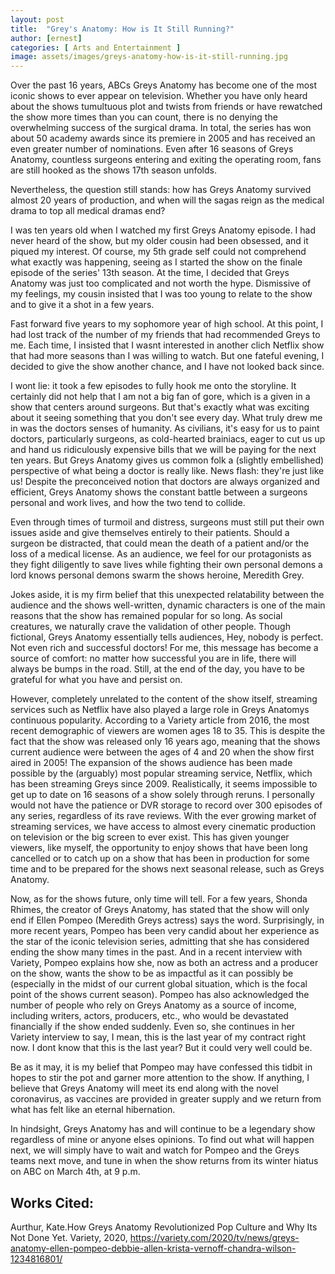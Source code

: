 ```yaml
---
layout: post
title:  "Grey's Anatomy: How is It Still Running?"
author: [ernest]
categories: [ Arts and Entertainment ]
image: assets/images/greys-anatomy-how-is-it-still-running.jpg
---
```


Over the past 16 years, ABCs Greys Anatomy has become one of the most iconic shows to ever appear on television. Whether you have only heard about the shows tumultuous plot and twists from friends or have rewatched the show more times than you can count, there is no denying the overwhelming success of the surgical drama. In total, the series has won about 50 academy awards since its premiere in 2005 and has received an even greater number of nominations. Even after 16 seasons of Greys Anatomy, countless surgeons entering and exiting the operating room, fans are still hooked as the shows 17th season unfolds.

Nevertheless, the question still stands: how has Greys Anatomy survived almost 20 years of production, and when will the sagas reign as the medical drama to top all medical dramas end?

I was ten years old when I watched my first Greys Anatomy episode. I had never heard of the show, but my older cousin had been obsessed, and it piqued my interest. Of course, my 5th grade self could not comprehend what exactly was happening, seeing as I started the show on the finale episode of the series' 13th season. At the time, I decided that Greys Anatomy was just too complicated and not worth the hype. Dismissive of my feelings, my cousin insisted that I was too young to relate to the show and to give it a shot in a few years.

Fast forward five years to my sophomore year of high school. At this point, I had lost track of the number of my friends that had recommended Greys to me. Each time, I insisted that I wasnt interested in another clich Netflix show that had more seasons than I was willing to watch. But one fateful evening, I decided to give the show another chance, and I have not looked back since.

I wont lie: it took a few episodes to fully hook me onto the storyline. It certainly did not help that I am not a big fan of gore, which is a given in a show that centers around surgeons. But that's exactly what was exciting about it seeing something that you don't see every day. What truly drew me in was the doctors senses of humanity. As civilians, it's easy for us to paint doctors, particularly surgeons, as cold-hearted brainiacs, eager to cut us up and hand us ridiculously expensive bills that we will be paying for the next ten years. But Greys Anatomy gives us common folk a (slightly embellished) perspective of what being a doctor is really like. News flash: they're just like us! Despite the preconceived notion that doctors are always organized and efficient, Greys Anatomy shows the constant battle between a surgeons personal and work lives, and how the two tend to collide.

Even through times of turmoil and distress, surgeons must still put their own issues aside and give themselves entirely to their patients. Should a surgeon be distracted, that could mean the death of a patient and/or the loss of a medical license. As an audience, we feel for our protagonists as they fight diligently to save lives while fighting their own personal demons a lord knows personal demons swarm the shows heroine, Meredith Grey. 

Jokes aside, it is my firm belief that this unexpected relatability between the audience and the shows well-written, dynamic characters is one of the main reasons that the show has remained popular for so long. As social creatures, we naturally crave the validation of other people. Though fictional, Greys Anatomy essentially tells audiences, Hey, nobody is perfect. Not even rich and successful doctors! For me, this message has become a source of comfort: no matter how successful you are in life, there will always be bumps in the road. Still, at the end of the day, you have to be grateful for what you have and persist on.

However, completely unrelated to the content of the show itself, streaming services such as Netflix have also played a large role in Greys Anatomys continuous popularity. According to a Variety article from 2016, the most recent demographic of viewers are women ages 18 to 35. This is despite the fact that the show was released only 16 years ago, meaning that the shows current audience were between the ages of 4 and 20 when the show first aired in 2005! The expansion of the shows audience has been made possible by the (arguably) most popular streaming service, Netflix, which has been streaming Greys since 2009. Realistically, it seems impossible to get up to date on 16 seasons of a show solely through reruns. I personally would not have the patience or DVR storage to record over 300 episodes of any series, regardless of its rave reviews. With the ever growing market of streaming services, we have access to almost every cinematic production on television or the big screen to ever exist. This has given younger viewers, like myself, the opportunity to enjoy shows that have been long cancelled or to catch up on a show that has been in production for some time and to be prepared for the shows next seasonal release, such as Greys Anatomy.

Now, as for the shows future, only time will tell. For a few years, Shonda Rhimes, the creator of Greys Anatomy, has stated that the show will only end if Ellen Pompeo (Meredith Greys actress) says the word. Surprisingly, in more recent years, Pompeo has been very candid about her experience as the star of the iconic television series, admitting that she has considered ending the show many times in the past. And in a recent interview with Variety, Pompeo explains how she, now as both an actress and a producer on the show, wants the show to be as impactful as it can possibly be (especially in the midst of our current global situation, which is the focal point of the shows current season). Pompeo has also acknowledged the number of people who rely on Greys Anatomy as a source of income, including writers, actors, producers, etc., who would be devastated financially if the show ended suddenly. Even so, she continues in her Variety interview to say, I mean, this is the last year of my contract right now. I dont know that this is the last year? But it could very well could be. 

Be as it may, it is my belief that Pompeo may have confessed this tidbit in hopes to stir the pot and garner more attention to the show. If anything, I believe that Greys Anatomy will meet its end along with the novel coronavirus, as vaccines are provided in greater supply and we return from what has felt like an eternal hibernation.

In hindsight, Greys Anatomy has and will continue to be a legendary show regardless of mine or anyone elses opinions. To find out what will happen next, we will simply have to wait and watch for Pompeo and the Greys teams next move, and tune in when the show returns from its winter hiatus on ABC on March 4th, at 9 p.m.

## Works Cited:

Aurthur, Kate.How Greys Anatomy Revolutionized Pop Culture  and Why Its Not Done Yet. Variety, 2020, https://variety.com/2020/tv/news/greys-anatomy-ellen-pompeo-debbie-allen-krista-vernoff-chandra-wilson-1234816801/


